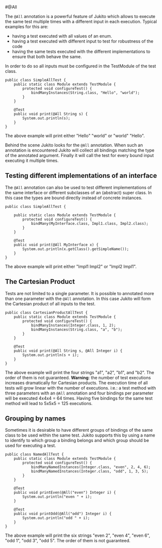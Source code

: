 #@All

The `@All` annotation is a powerful feature of Jukito which allows to execute the same test multiple times with a different input in each execution.
Typical examples for this are:

*   having a test executed with all values of an enum.
*   having a test executed with different input to test for robustness of the code
*   having the same tests executed with the different implementations to ensure that both behave the same.

In order to do so all inputs must be configured in the TestModule of the test class.

    public class SimpleAllTest {
        public static class Module extends TestModule {
            protected void configureTest() {
                bindManyInstances(String.class, "Hello", "world");
            }
        }

        @Test
        public void print(@All String s) {
            System.out.println(s);
        }
    }


The above example will print either "Hello" "world" or "world" "Hello".

Behind the scene Jukito looks for the `@All` annotation. When such an annotation is encountered Jukito will collect all bindings matching the type of the annotated argument.
Finally it will call the test for every bound input executing it multiple times.


## Testing different implementations of an interface
The `@All` annotation can also be used to test different implementations of the same interface or different subclasses of an (abstract) super class.
In this case the types are bound directly instead of concrete instances.

    public class SimpleAllTest {

        public static class Module extends TestModule {
            protected void configureTest() {
                bindMany(MyInterface.class, Impl1.class, Impl2.class);
            }
        }

        @Test
        public void print(@All MyInterface x) {
            System.out.println(x.getClass().getSimpleName());
        }
    }

The above example will print either "Impl1 Impl2" or "Impl2 Impl1".


## The Cartesian Product
Tests are not limited to a single parameter. It is possible to annotated more than one parameter with the `@All` annotation. In this case Jukito will form the Cartesian product of all inputs to the test.

    public class CartesianProductAllTest {
        public static class Module extends TestModule {
            protected void configureTest() {
                bindManyInstances(Integer.class, 1, 2);
                bindManyInstances(String.class, "a", "b");
            }
        }

        @Test
        public void print(@All String s, @All Integer i) {
            System.out.println(s + i);
        }
    }


The above example will print the four strings "a1", "a2", "b1", and "b2". The order of them is not guaranteed.
**Warning**: the number of test executions increases dramatically for Cartesian products. The execution time of all tests will grow linear with the number of executions.
i:e.: a test method with three parameters with an `@All` annotation and four bindings per parameter will be executed 4x4x4 = 64 times. Having five bindings for the same test method will lead to 5x5x5 = 125 executions.


## Grouping by names
Sometimes it is desirable to have different groups of bindings of the same class to be used within the same test. Jukito supports this by using a name to identify to which group a binding belongs and which group should be used for executing a test.

    public class NamedAllTest {
        public static class Module extends TestModule {
            protected void configureTest() {
                bindManyNamedInstances(Integer.class, "even", 2, 4, 6);
                bindManyNamedInstances(Integer.class, "odd", 1, 3, 5);
            }
        }

        @Test
        public void printEven(@All("even") Integer i) {
            System.out.println("even " + i);
        }

        @Test
        public void printOdd(@All("odd") Integer i) {
            System.out.println("odd " + i);
        }
    }


The above example will print the six strings "even 2", "even 4", "even 6", "odd 1", "odd 3", "odd 5". The order of them is not guaranteed.
